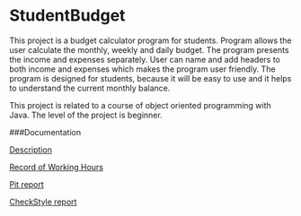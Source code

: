 # StudentBudget
This project is a budget calculator program for students. Program allows the user calculate the monthly, weekly and daily budget. The program presents the income and expenses separately. User can name and add headers to both income and expenses which makes the program user friendly. The program is designed for students, because it will be easy to use and it helps to understand the current monthly balance.

This project is related to a course of object oriented programming with Java. The level of the project is beginner.

###Documentation

[Description](documentation/topicDescription.md)

[Record of Working Hours](documentation/recordOfWorkingHours.md)

[Pit report](https://htmlpreview.github.io/?https://github.com/elisanur/StudentBudget/master/documentation/pit-reports/201702031926/index.html)

[CheckStyle report](https://htmlpreview.github.io/?https://github.com/elisanur/StudentBudget/master/documentation/checkstyle-report/checkstyle.html)
